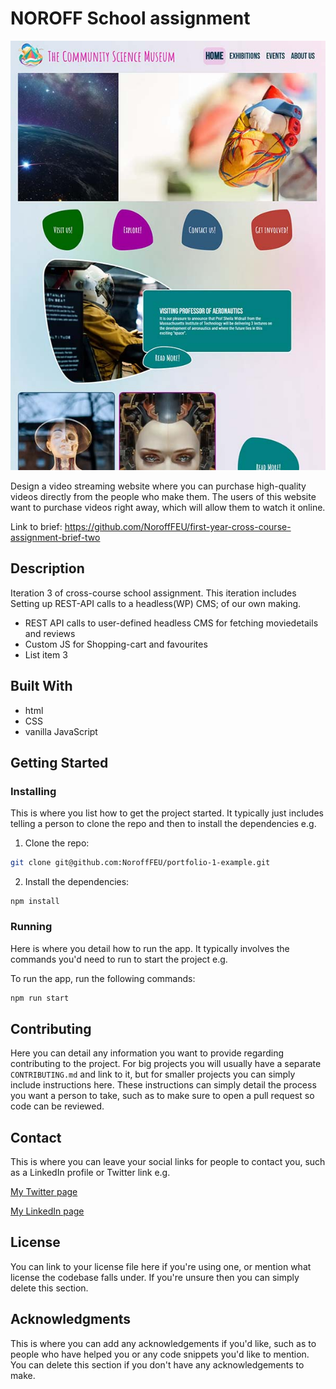 # NOROFF School assignment

![image](https://github.com/stiansame/CSM-SemesterProject-1/blob/main/images/gitAsset/project2.jpg)

Design a video streaming website where you can purchase high-quality videos directly from the people who make them. The users of this website want to purchase videos right away, which will allow them to watch it online.

Link to brief: https://github.com/NoroffFEU/first-year-cross-course-assignment-brief-two

## Description

Iteration 3 of cross-course school assignment. This iteration includes Setting up REST-API calls to a headless(WP) CMS; of our own making.

-   REST API calls to user-defined headless CMS for fetching moviedetails and reviews
-   Custom JS for Shopping-cart and favourites
-   List item 3

## Built With

-   html
-   CSS
-   vanilla JavaScript

## Getting Started

### Installing

This is where you list how to get the project started. It typically just includes telling a person to clone the repo and then to install the dependencies e.g.

1. Clone the repo:

```bash
git clone git@github.com:NoroffFEU/portfolio-1-example.git
```

2. Install the dependencies:

```
npm install
```

### Running

Here is where you detail how to run the app. It typically involves the commands you'd need to run to start the project e.g.

To run the app, run the following commands:

```bash
npm run start
```

## Contributing

Here you can detail any information you want to provide regarding contributing to the project. For big projects you will usually have a separate `CONTRIBUTING.md` and link to it, but for smaller projects you can simply include instructions here. These instructions can simply detail the process you want a person to take, such as to make sure to open a pull request so code can be reviewed.

## Contact

This is where you can leave your social links for people to contact you, such as a LinkedIn profile or Twitter link e.g.

[My Twitter page](www.twitter.com)

[My LinkedIn page](www.linkedin.com)

## License

You can link to your license file here if you're using one, or mention what license the codebase falls under. If you're unsure then you can simply delete this section.

## Acknowledgments

This is where you can add any acknowledgements if you'd like, such as to people who have helped you or any code snippets you'd like to mention. You can delete this section if you don't have any acknowledgements to make.
